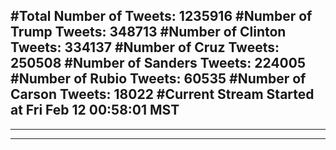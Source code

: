 #Total Number of Tweets: 1235916 
#Number of Trump Tweets: 348713
#Number of Clinton Tweets: 334137
#Number of Cruz Tweets: 250508
#Number of Sanders Tweets: 224005
#Number of Rubio Tweets: 60535
#Number of Carson Tweets: 18022
#Current Stream Started at Fri Feb 12 00:58:01 MST
---
---
---
